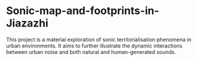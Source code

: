 # Sonic-map-and-footprints-in-Jiazazhi
This project is a material exploration of sonic territorialisation phenomena in urban environments. It aims to further illustrate the dynamic interactions between urban noise and both natural and human-generated sounds. 
